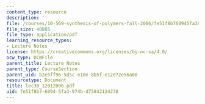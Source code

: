 ```yaml
---
content_type: resource
description: ''
file: /courses/10-569-synthesis-of-polymers-fall-2006/fe51f8b760945fa3974bd75842124278_lec30_12012006.pdf
file_size: 40885
file_type: application/pdf
learning_resource_types:
- Lecture Notes
license: https://creativecommons.org/licenses/by-nc-sa/4.0/
ocw_type: OCWFile
parent_title: Lecture Notes
parent_type: CourseSection
parent_uid: b2e5ff96-5d5c-e10e-8b5f-e12d72e56a00
resourcetype: Document
title: lec30_12012006.pdf
uid: fe51f8b7-6094-5fa3-974b-d75842124278
---
```

